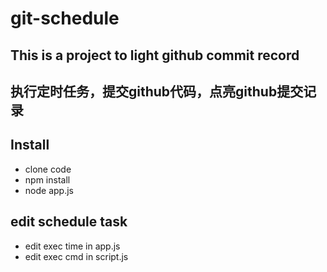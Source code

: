 # git-schedule
## This is a project to light github commit record
## 执行定时任务，提交github代码，点亮github提交记录

## Install
- clone code
- npm install
- node app.js

## edit schedule task
- edit exec time in app.js
- edit exec cmd in script.js


